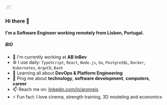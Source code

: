 <a href="https://www.linkedin.com/in/aronreis/">
    <img src="https://github.com/aronreisx/aronreisx/blob/main/logo.png" width="4%">
</a>

### Hi there 👋

#### I'm a Software Engineer working remotely from Lisbon, Portugal.

##### BIO

- 🏢 I'm currently working at **AB InBev**
- ⚙️ I use daily: `TypeScript`, `React`, `Node.js`, `Go`, `PostgreSQL`, `Docker`, `Kubernetes`, `ArgoCD`, `Bash`
- 🌱 Learning all about **DevOps & Platform Engineering**
- 💬 Ping me about **technology**, **software development**, **computers**, **career**
- 📫 Reach me on: [linkedin.com/in/aronreis](https://linkedin.com/in/aronreis)
- ⚡️ Fun fact: I love cinema, strength training, 3D modeling and economics

